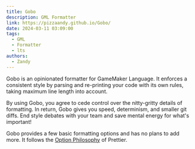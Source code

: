 ```yaml
---
title: Gobo
description: GML Formatter
link: https://pizzaandy.github.io/Gobo/
date: 2024-03-11 03:09:00
tags:
  - GML
  - Formatter
  - lts
authors:
  - Zandy
---
```


Gobo is an opinionated formatter for GameMaker Language. It enforces a consistent style by parsing and re-printing your code with its own rules, taking maximum line length into account.

By using Gobo, you agree to cede control over the nitty-gritty details of formatting. In return, Gobo gives you speed, determinism, and smaller git diffs. End style debates with your team and save mental energy for what's important!

Gobo provides a few basic formatting options and has no plans to add more. It follows the [Option Philosophy](https://prettier.io/docs/en/option-philosophy.html) of Prettier.